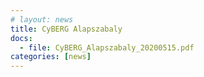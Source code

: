 ```yaml
---
# layout: news
title: CyBERG Alapszabaly
docs:
  - file: CyBERG_Alapszabaly_20200515.pdf
categories: [news]
---
```

